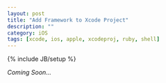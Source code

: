 ```yaml
---
layout: post
title: "Add Framework to Xcode Project"
description: ""
category: iOS
tags: [xcode, ios, apple, xcodeproj, ruby, shell]
---
```

{% include JB/setup %}

_Coming Soon..._

<!--more-->